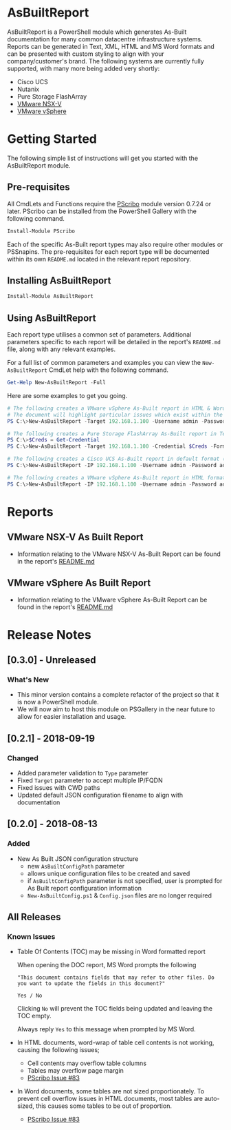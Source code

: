 # AsBuiltReport

AsBuiltReport is a PowerShell module which generates As-Built documentation for many common datacentre
infrastructure systems. Reports can be generated in Text, XML, HTML and MS Word formats and can be presented with
custom styling to align with your company/customer's brand. The following systems are currently fully supported,
with many more being added very shortly:

- Cisco UCS
- Nutanix
- Pure Storage FlashArray
- [VMware NSX-V](/Src/Public/Reports/NSX/README.md)
- [VMware vSphere](/Src/Public/Reports/vSphere/README.md)

# Getting Started

The following simple list of instructions will get you started with the AsBuiltReport module.

## Pre-requisites

All CmdLets and Functions require the [PScribo](https://github.com/iainbrighton/PScribo) module version 0.7.24 or later.
PScribo can be installed from the PowerShell Gallery with the following command.

```powershell
Install-Module PScribo
```

Each of the specific As-Built report types may also require other modules or PSSnapins.
The pre-requisites for each report type will be documented within its own `README.md` located in the relevant report repository.

## Installing AsBuiltReport

```powershell
Install-Module AsBuiltReport
```

## Using AsBuiltReport

Each report type utilises a common set of parameters. Additional parameters specific to each
report will be detailed in the report's `README.md` file, along with any relevant examples.

For a full list of common parameters and examples you can view the `New-AsBuiltReport` CmdLet help with the following command.

```powershell
Get-Help New-AsBuiltReport -Full
```

Here are some examples to get you going.

```powershell
# The following creates a VMware vSphere As-Built report in HTML & Word formats.
# The document will highlight particular issues which exist within the environment by including the Healthchecks switch.
PS C:\>New-AsBuiltReport -Target 192.168.1.100 -Username admin -Password admin -Format HTML,Word -Report VMware.vSphere -EnableHealthCheck

# The following creates a Pure Storage FlashArray As-Built report in Text format and appends a timestamp to the filename. It also uses stored credentials to connect to the system.
PS C:\>$Creds = Get-Credential
PS C:\>New-AsBuiltReport -Target 192.168.1.100 -Credential $Creds -Format Text -Report PureStorage.FlashArray -Timestamp

# The following creates a Cisco UCS As-Built report in default format (Word) with a customised style.
PS C:\>New-AsBuiltReport -IP 192.168.1.100 -Username admin -Password admin -Report Cisco.UCSManager -StylePath c:\scripts\ACME.ps1

# The following creates a VMware vSphere As-Built report in HTML format, using the configuration in the asbuilt.json file located in the C:\scripts\ folder.
PS C:\>New-AsBuiltReport -IP 192.168.1.100 -Username admin -Password admin -Format HTML -Report VMware.vSphere -AsBuiltConfigPath C:\scripts\asbuilt.json
```

# Reports

## VMware NSX-V As Built Report
- Information relating to the VMware NSX-V As-Built Report can be found in the report's [README.md](/Src/Public/Reports/NSX/README.md)

## VMware vSphere As Built Report
- Information relating to the VMware vSphere As-Built Report can be found in the report's [README.md](/Src/Public/Reports/vSphere/README.md)

# Release Notes

## [0.3.0] - Unreleased
### What's New

- This minor version contains a complete refactor of the project so that it is now a PowerShell module.
- We will now aim to host this module on PSGallery in the near future to allow for easier installation and usage.

## [0.2.1] - 2018-09-19
### Changed
- Added parameter validation to `Type` parameter
- Fixed `Target` parameter to accept multiple IP/FQDN
- Fixed issues with CWD paths
- Updated default JSON configuration filename to align with documentation

## [0.2.0] - 2018-08-13
### Added
- New As Built JSON configuration structure
  - new `AsBuiltConfigPath` parameter
  - allows unique configuration files to be created and saved
  - if `AsBuiltConfigPath` parameter is not specified, user is prompted for As Built report configuration information
  - `New-AsBuiltConfig.ps1` & `Config.json` files are no longer required 

## All Releases
### Known Issues
- Table Of Contents (TOC) may be missing in Word formatted report

    When opening the DOC report, MS Word prompts the following 
    
    `"This document contains fields that may refer to other files. Do you want to update the fields in this document?"`
    
    `Yes / No`

    Clicking `No` will prevent the TOC fields being updated and leaving the TOC empty.

    Always reply `Yes` to this message when prompted by MS Word.

- In HTML documents, word-wrap of table cell contents is not working, causing the following issues;
  - Cell contents may overflow table columns
  - Tables may overflow page margin
  - [PScribo Issue #83](https://github.com/iainbrighton/PScribo/issues/83)

- In Word documents, some tables are not sized proportionately. To prevent cell overflow issues in HTML documents, most tables are auto-sized, this causes some tables to be out of proportion.
    
    - [PScribo Issue #83](https://github.com/iainbrighton/PScribo/issues/83)
